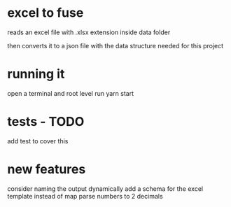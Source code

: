 # excel to fuse
reads an excel file with .xlsx extension inside data folder

then converts it to a json file with the data structure needed for this project


# running it
open a terminal and root level run yarn start

# tests - TODO
add test to cover this

# new features
consider naming the output dynamically
add a schema for the excel template instead of map
parse numbers to 2 decimals
